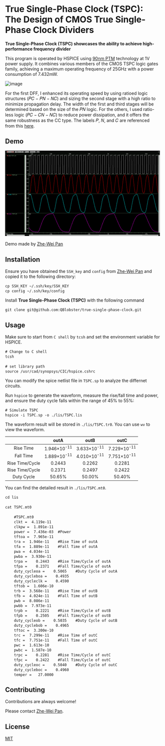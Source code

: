
# True Single-Phase Clock (TSPC): The Design of CMOS True Single-Phase Clock Dividers

**True Single-Phase Clock (TSPC) showcases the ability to achieve high-performance frequency divider**

This program is operated by HSPICE using [90nm PTM](http://rfic.eecs.berkeley.edu/~niknejad/ee242/pdf/90nm_bulk.pm) technology at 1V power supply. It combines various members of the CMOS TSPC logic gates family, achieving a maximum operating frequency of 25GHz with a power consumption of 7.432mW.

![image](https://github.com/QBlobster/true-single-phase-clock/blob/main/TSPC.png)

For the first DFF, I enhanced its operating speed by using ratioed logic structures (𝑃𝐶 − 𝑃𝑁 − 𝑁𝐶) and sizing the second stage with a high ratio to minimize propagation delay. The width of the first and third stages will be determined based on the size of the 𝑃𝑁 logic. For the others, I used ratio-less logic (𝑃𝐶 − 𝐶𝑁 − 𝑁𝐶) to reduce power dissipation, and it offers the same robustness as the CC type.
The labels 𝑃, 𝑁, and 𝐶 are referenced from this [here](https://ieeexplore.ieee.org/document/5601802).

## Demo

![image](https://github.com/QBlobster/true-single-phase-clock/blob/main/Demo.png)

Demo made by [Zhe-Wei Pan](https://github.com/QBlobster)
## Installation

Ensure you have obtained the `SSH_key` and `config` from [Zhe-Wei Pan](https://github.com/QBlobster) and copied it to the following directory:

```Shell
cp SSH_KEY ~/.ssh/key/SSH_KEY
cp config ~/.ssh/key/config
```

Install **True Single-Phase Clock (TSPC)** with the following command

```Shell
git clone git@github.com:QBlobster/true-single-phase-clock.git
```
## Usage

Make sure to start from `C shell` by `tcsh` and set the environment variable for HSPICE.

```Shell
# Change to C shell
tcsh

# set library path
source /usr/cad/synopsys/CIC/hspice.cshrc
```

You can modify the spice netlist file in `TSPC.sp` to analyze the differnet circuits.

Run `hspice` to generate the waveform, measure the rise/fall time and power, and ensure the duty cycle falls within the range of 45% to 55%:

```Shell
# Simulate TSPC
hspice -i TSPC.sp -o ./lis/TSPC.lis
```

The waveform result will be stored in `./lis/TSPC.tr0`. You can use `wv` to view the waveform.

| | outA | outB | outC |
| :-----: | :-----: | :----: | :----: |
| Rise Time | 1.946×10<sup>-11</sup> | 3.633×10<sup>-11</sup> | 7.229×10<sup>-11</sup> |
| Fall Time | 1.889×10<sup>-11</sup> | 4.010×10<sup>-11</sup> | 7.751×10<sup>-11</sup> |
| Rise Time/Cycle | 0.2443 | 0.2262 | 0.2281 |
| Rise Time/Cycle | 0.2371 | 0.2497 | 0.2422 |
| Duty Cycle | 50.65% | 50.00% | 50.40% |

You can find the detailed result in `./lis/TSPC.mt0`.

```Shell
cd lis

cat TSPC.mt0

    #TSPC.mt0
    clkt =  4.119e-11
    clkpw =  1.891e-11
    power =  7.436e-03	#Power
    tftoa =  7.965e-11
    tra =  1.946e-11	#Rise Time of outA
    tfa =  1.889e-11	#Fall Time of outA
    pwa =  4.034e-11
    pwba =  3.930e-11
    trpa =    0.2443	#Rise Time/Cycle of outA
    tfpa =    0.2371	#Fall Time/Cycle of outA
    duty_cycleoa =    0.5065	#Duty Cycle of outA
    duty_cycleboa =    0.4935
    duty_cycleclk =    0.4590
    tftob =  1.606e-10
    trb =  3.568e-11	#Rise Time of outB
    tfb =  4.024e-11	#Fall Time of outB
    pwb =  8.086e-11
    pwbb =  7.973e-11
    trpb =    0.2221	#Rise Time/Cycle of outB
    tfpb =    0.2505	#Fall Time/Cycle of outB
    duty_cycleob =    0.5035	#Duty Cycle of outB
    duty_cyclebob =    0.4965
    tftoc =  3.200e-10
    trc =  7.299e-11	#Rise Time of outC
    tfc =  7.751e-11	#Fall Time of outC
    pwc =  1.613e-10
    pwbc =  1.587e-10
    trpc =    0.2281	#Rise Time/Cycle of outC
    tfpc =    0.2422	#Fall Time/Cycle of outC
    duty_cycleoc =    0.5040	#Duty Cycle of outC
    duty_cycleboc =    0.4960
    temper =   27.0000
```

## Contributing

Contributions are always welcome!

Please contact [Zhe-Wei Pan](https://github.com/QBlobster).


## License

[MIT](https://choosealicense.com/licenses/mit/)

